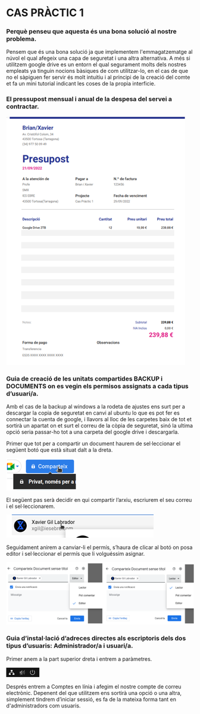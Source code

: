 # CAS PRÀCTIC 1

### Perquè penseu que aquesta és una bona solució al nostre problema.
Pensem que és una bona solució ja que implementem l'emmagatzematge al núvol el qual afegeix una capa de seguretat i una altra alternativa. A més si utilitzem google drive es un entorn el qual segurament molts dels nostres empleats ya tinguin nocions bàsiques de com utilitzar-lo, en el cas de que no el sàpiguen fer servir és molt intuitiu i al principi de la creació del comte et fa un mini tutorial indicant les coses de la propia interficie.

### El pressupost mensual i anual de la despesa del servei a contractar.
![pressupost](PRESUPOST.jpg)

### Guia de creació de les unitats compartides BACKUP i DOCUMENTS on es vegin els permisos assignats a cada tipus d’usuari/a.
Amb el cas de la backup al windows a la rodeta de ajustes ens surt per a descargar la copia de seguretat en canvi al ubuntu lo que es pot fer es connectar la cuenta de google, i llavors al lloc de les carpetes baix de tot et sortirà un apartat on et surt el correu de la còpia de seguretat, sinó la ultima opció seria passar-ho tot a una carpeta del google drive i descargarla.

Primer que tot per a compartir un document haurem de sel·leccionar el següent botó que està situat dalt a la dreta.

![guia uc1](guiauc1.jpg)

El següent pas serà decidir en qui compartir l’arxiu, escriurem el seu correu i el sel·leccionarem.

![compartir.jpg](compartir.jpg)

Seguidament anirem a canviar-li el permís, s’haura de clicar al botó on posa editor i sel·leccionar el permís que li volguéssim asignar.

![permisos.jpg](permisos.jpg)

### Guia d’instal·lació d’adreces directes als escriptoris dels dos tipus d’usuaris: Administrador/a i usuari/a.
Primer anem a la part superior dreta i entrem a paràmetres.

![parametres](parametres.jpg)

Després entrem a Comptes en línia i afegim el nostre compte de correu electrònic. Depenent del que utilitzem ens sortirà una opció o una altra, simplement tindrem d’iniciar sessió, es fa de la mateixa forma tant en d'administradors com usuaris.
